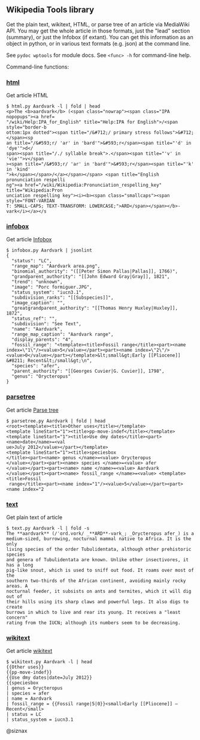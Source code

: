 ## Wikipedia Tools library

Get the plain text, wikitext, HTML, or parse tree of an article via
MediaWiki API. You may get the whole article in those formats, just
the "lead" section (summary), or just the Infobox (if extant). You
can get this information as an object in python, or in various text
formats (e.g. json) at the command line.

See ``pydoc wptools`` for module docs. See ``<func> -h`` for
command-line help.

Command-line functions:

### [html](https://github.com/siznax/wptools/blob/master/html.py)

Get article HTML

```shell
$ html.py Aardvark -l | fold | head
<p>The <b>aardvark</b> (<span class="nowrap"><span class="IPA nopopups"><a href=
"/wiki/Help:IPA_for_English" title="Help:IPA for English">/<span style="border-b
ottom:1px dotted"><span title="/&#712;/ primary stress follows">&#712;</span><sp
an title="/&#593;r/ 'ar' in 'bard'">&#593;r</span><span title="'d' in 'dye'">d</
span><span title="/./ syllable break">.</span><span title="'v' in 'vie'">v</span
><span title="/&#593;r/ 'ar' in 'bard'">&#593;r</span><span title="'k' in 'kind'
">k</span></span>/</a></span></span> <span title="English pronunciation respelli
ng"><a href="/wiki/Wikipedia:Pronunciation_respelling_key" title="Wikipedia:Pron
unciation respelling key"><i><b><span class="smallcaps"><span style="FONT-VARIAN
T: SMALL-CAPS; TEXT-TRANSFORM: LOWERCASE;">ARD</span></span></b>-vark</i></a></s
```


### [infobox](https://github.com/siznax/wptools/blob/master/infobox.py)

Get article [Infobox](https://en.wikipedia.org/wiki/Help:Infobox)

```shell
$ infobox.py Aardvark | jsonlint
{
  "status": "LC",
  "range_map": "Aardvark area.png",
  "binomial_authority": "([[Peter Simon Pallas|Pallas]], 1766)",
  "grandparent_authority": "[[John Edward Gray|Gray]], 1821",
  "trend": "unknown",
  "image": "Porc formiguer.JPG",
  "status_system": "iucn3.1",
  "subdivision_ranks": "[[Subspecies]]",
  "image_caption": "",
  "greatgrandparent_authority": "[[Thomas Henry Huxley|Huxley]], 1872",
  "status_ref": "",
  "subdivision": "See Text",
  "name": "Aardvark",
  "range_map_caption": "Aardvark range",
  "display_parents": "4",
  "fossil_range": "<template><title>Fossil range</title><part><name index=\"1\"/><value>5</value></part><part><name index=\"2\"/><value>0</value></part></template>&lt;small&gt;Early [[Pliocene]] &#8211; Recent&lt;/small&gt;\n",
  "species": "afer",
  "parent_authority": "[[Georges Cuvier|G. Cuvier]], 1798",
  "genus": "Orycteropus"
}
```


### [parsetree](https://github.com/siznax/wptools/blob/master/parsetree.py)

Get article [Parse tree](https://en.wikipedia.org/wiki/Parse_tree)

```shell
$ parsetree.py Aardvark | fold | head
<root><template><title>Other uses</title></template>
<template lineStart="1"><title>pp-move-indef</title></template>
<template lineStart="1"><title>Use dmy dates</title><part><name>date</name>=<val
ue>July 2012</value></part></template>
<template lineStart="1"><title>speciesbox
</title><part><name> genus </name>=<value> Orycteropus
</value></part><part><name> species </name>=<value> afer
</value></part><part><name> name </name>=<value> Aardvark
</value></part><part><name> fossil_range </name>=<value> <template><title>Fossil
 range</title><part><name index="1"/><value>5</value></part><part><name index="2
```


### [text](https://github.com/siznax/wptools/blob/master/text.py)

Get plain text of article

```shell
$ text.py Aardvark -l | fold -s
The **aardvark** (/ˈɑrd.vɑrk/ _**ARD**-vark_; _Orycteropus afer_) is a
medium-sized, burrowing, nocturnal mammal native to Africa. It is the only
living species of the order Tubulidentata, although other prehistoric species
and genera of Tubulidentata are known. Unlike other insectivores, it has a long
pig-like snout, which is used to sniff out food. It roams over most of the
southern two-thirds of the African continent, avoiding mainly rocky areas. A
nocturnal feeder, it subsists on ants and termites, which it will dig out of
their hills using its sharp claws and powerful legs. It also digs to create
burrows in which to live and rear its young. It receives a "least concern"
rating from the IUCN; although its numbers seem to be decreasing.
```


### [wikitext](https://github.com/siznax/wptools/blob/master/wikitext.py)

Get article [wikitext](https://meta.wikimedia.org/wiki/Wiki_syntax)

```shell
$ wikitext.py Aardvark -l | head
{{Other uses}}
{{pp-move-indef}}
{{Use dmy dates|date=July 2012}}
{{speciesbox
| genus = Orycteropus
| species = afer
| name = Aardvark
| fossil_range = {{Fossil range|5|0}}<small>Early [[Pliocene]] – Recent</small>
| status = LC
| status_system = iucn3.1
```


@siznax
